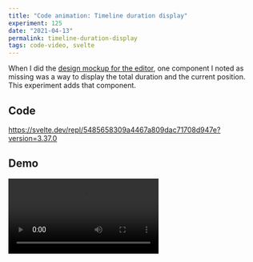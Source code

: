 ```yaml
---
title: "Code animation: Timeline duration display"
experiment: 125
date: "2021-04-13"
permalink: timeline-duration-display
tags: code-video, svelte
---
```


When I did the [design mockup for the editor](/posts/code-editor-mockup-first-pass), one component I noted as missing was a way to display the total duration and the current position. This experiment adds that component.

## Code

https://svelte.dev/repl/5485658309a4467a809dac71708d947e?version=3.37.0

## Demo

<video controls src="https://res.cloudinary.com/dzwnkx0mk/video/upload/v1618292343/1000experiments.dev/timeline-duration-display_hbixvn.mp4"/>

## Notes

-
